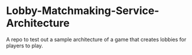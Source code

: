# Lobby-Matchmaking-Service-Architecture
A repo to test out a sample architecture of a game that creates lobbies for players to play. 
